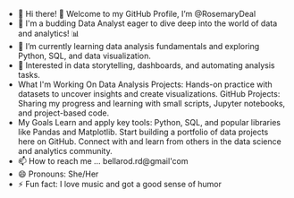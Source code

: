 - 👋 Hi there! 👋 Welcome to my GitHub Profile, I’m @RosemaryDeal
- 👀 I'm a budding Data Analyst eager to dive deep into the world of data and analytics! 📊
- 🌱 I’m currently learning data analysis fundamentals and exploring Python, SQL, and data visualization.
- 🤖 Interested in data storytelling, dashboards, and automating analysis tasks.
- What I'm Working On
    Data Analysis Projects: Hands-on practice with datasets to uncover insights and create visualizations.
    GitHub Projects: Sharing my progress and learning with small scripts, Jupyter notebooks, and project-based code.
- My Goals
    Learn and apply key tools: Python, SQL, and popular libraries like Pandas and Matplotlib.
    Start building a portfolio of data projects here on GitHub.
    Connect with and learn from others in the data science and analytics community.
- 📫 How to reach me ... bellarod.rd@gmail'com
- 😄 Pronouns: She/Her
- ⚡ Fun fact: I love music and got a good sense of humor

<!---
RosemaryDeal/RosemaryDeal is a ✨ special ✨ repository because its `README.md` (this file) appears on your GitHub profile.
You can click the Preview link to take a look at your changes.
--->

